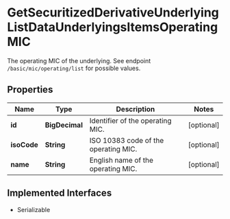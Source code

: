 

# GetSecuritizedDerivativeUnderlyingListDataUnderlyingsItemsOperatingMIC

The operating MIC of the underlying. See endpoint `/basic/mic/operating/list` for possible values.

## Properties

Name | Type | Description | Notes
------------ | ------------- | ------------- | -------------
**id** | **BigDecimal** | Identifier of the operating MIC. |  [optional]
**isoCode** | **String** | ISO 10383 code of the operating MIC. |  [optional]
**name** | **String** | English name of the operating MIC. |  [optional]


## Implemented Interfaces

* Serializable


